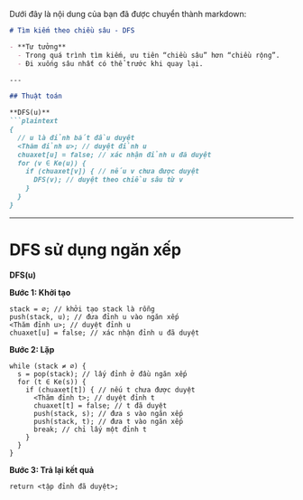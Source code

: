Dưới đây là nội dung của bạn đã được chuyển thành markdown:

```markdown
# Tìm kiếm theo chiều sâu - DFS

- **Tư tưởng**  
  - Trong quá trình tìm kiếm, ưu tiên “chiều sâu” hơn “chiều rộng”.  
  - Đi xuống sâu nhất có thể trước khi quay lại.  

---

## Thuật toán

**DFS(u)**  
```plaintext
{ 
  // u là đỉnh bắt đầu duyệt  
  <Thăm đỉnh u>; // duyệt đỉnh u  
  chuaxet[u] = false; // xác nhận đỉnh u đã duyệt  
  for (v ∈ Ke(u)) {  
    if (chuaxet[v]) { // nếu v chưa được duyệt  
      DFS(v); // duyệt theo chiều sâu từ v  
    }  
  }  
}
```

---

# DFS sử dụng ngăn xếp

**DFS(u)**  

**Bước 1: Khởi tạo**  
```plaintext
stack = ∅; // khởi tạo stack là rỗng  
push(stack, u); // đưa đỉnh u vào ngăn xếp  
<Thăm đỉnh u>; // duyệt đỉnh u  
chuaxet[u] = false; // xác nhận đỉnh u đã duyệt  
```

**Bước 2: Lặp**  
```plaintext
while (stack ≠ ∅) {  
  s = pop(stack); // lấy đỉnh ở đầu ngăn xếp  
  for (t ∈ Ke(s)) {  
    if (chuaxet[t]) { // nếu t chưa được duyệt  
      <Thăm đỉnh t>; // duyệt đỉnh t  
      chuaxet[t] = false; // t đã duyệt  
      push(stack, s); // đưa s vào ngăn xếp  
      push(stack, t); // đưa t vào ngăn xếp  
      break; // chỉ lấy một đỉnh t  
    }  
  }  
}  
```

**Bước 3: Trả lại kết quả**  
```plaintext
return <tập đỉnh đã duyệt>;  
```
```

